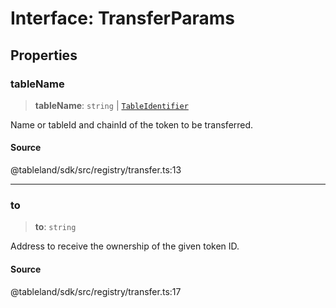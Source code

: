 # Interface: TransferParams

## Properties

### tableName

> **tableName**: `string` \| [`TableIdentifier`](TableIdentifier.md)

Name or tableId and chainId of the token to be transferred.

#### Source

@tableland/sdk/src/registry/transfer.ts:13

***

### to

> **to**: `string`

Address to receive the ownership of the given token ID.

#### Source

@tableland/sdk/src/registry/transfer.ts:17
